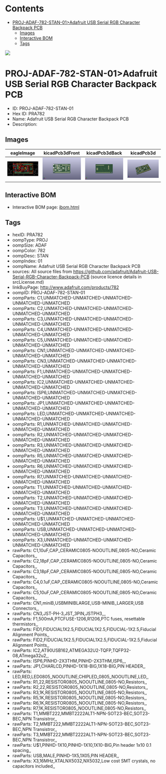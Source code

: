 



Contents
========

* [PROJ-ADAF-782-STAN-01>Adafruit USB Serial RGB Character Backpack PCB](#proj-adaf-782-stan-01adafruit-usb-serial-rgb-character-backpack-pcb)
	* [Images](#images)
	* [Interactive BOM](#interactive-bom)
	* [Tags](#tags)
  
![][im]
# PROJ-ADAF-782-STAN-01>Adafruit USB Serial RGB Character Backpack PCB

- ID: PROJ-ADAF-782-STAN-01
- Hex ID: PRA782
- Name: Adafruit USB Serial RGB Character Backpack PCB
- Description: 

## Images
  
  

|eagleImage|kicadPcb3dFront|kicadPcb3dBack|kicadPcb3d|
| :---: | :---: | :---: | :---: |
|[![eagleImage](eagleImage_140.png)](eagleImage_.png)|[![kicadPcb3dFront](kicadPcb3dFront_140.png)](kicadPcb3dFront_.png)|[![kicadPcb3dBack](kicadPcb3dBack_140.png)](kicadPcb3dBack_.png)|[![kicadPcb3d](kicadPcb3d_140.png)](kicadPcb3d_.png)|

## Interactive BOM

- Interactive BOM page: [ibom.html](kicad/bom/ibom.html)

## Tags

- hexID: PRA782
- oompType: PROJ
- oompSize: ADAF
- oompColor: 782
- oompDesc: STAN
- oompIndex: 01
- oompName: Adafruit USB Serial RGB Character Backpack PCB
- sources: All source files from https://github.com/adafruit/Adafruit-USB-Serial-RGB-Character-Backpack-PCB (source licence details in srcLicense.md)
- linkBuyPage: http://www.adafruit.com/products/782
- oompID: PROJ-ADAF-782-STAN-01
- oompParts: C1,UNMATCHED-UNMATCHED-UNMATCHED-UNMATCHED-UNMATCHED
- oompParts: C2,UNMATCHED-UNMATCHED-UNMATCHED-UNMATCHED-UNMATCHED
- oompParts: C3,UNMATCHED-UNMATCHED-UNMATCHED-UNMATCHED-UNMATCHED
- oompParts: C4,UNMATCHED-UNMATCHED-UNMATCHED-UNMATCHED-UNMATCHED
- oompParts: C5,UNMATCHED-UNMATCHED-UNMATCHED-UNMATCHED-UNMATCHED
- oompParts: CN1,UNMATCHED-UNMATCHED-UNMATCHED-UNMATCHED-UNMATCHED
- oompParts: CN3,UNMATCHED-UNMATCHED-UNMATCHED-UNMATCHED-UNMATCHED
- oompParts: F1,UNMATCHED-UNMATCHED-UNMATCHED-UNMATCHED-UNMATCHED
- oompParts: IC2,UNMATCHED-UNMATCHED-UNMATCHED-UNMATCHED-UNMATCHED
- oompParts: ISP6,UNMATCHED-UNMATCHED-UNMATCHED-UNMATCHED-UNMATCHED
- oompParts: JP1,UNMATCHED-UNMATCHED-UNMATCHED-UNMATCHED-UNMATCHED
- oompParts: LED,UNMATCHED-UNMATCHED-UNMATCHED-UNMATCHED-UNMATCHED
- oompParts: R1,UNMATCHED-UNMATCHED-UNMATCHED-UNMATCHED-UNMATCHED
- oompParts: R2,UNMATCHED-UNMATCHED-UNMATCHED-UNMATCHED-UNMATCHED
- oompParts: R3,UNMATCHED-UNMATCHED-UNMATCHED-UNMATCHED-UNMATCHED
- oompParts: R5,UNMATCHED-UNMATCHED-UNMATCHED-UNMATCHED-UNMATCHED
- oompParts: R6,UNMATCHED-UNMATCHED-UNMATCHED-UNMATCHED-UNMATCHED
- oompParts: R7,UNMATCHED-UNMATCHED-UNMATCHED-UNMATCHED-UNMATCHED
- oompParts: T1,UNMATCHED-UNMATCHED-UNMATCHED-UNMATCHED-UNMATCHED
- oompParts: T2,UNMATCHED-UNMATCHED-UNMATCHED-UNMATCHED-UNMATCHED
- oompParts: T3,UNMATCHED-UNMATCHED-UNMATCHED-UNMATCHED-UNMATCHED
- oompParts: U$1,UNMATCHED-UNMATCHED-UNMATCHED-UNMATCHED-UNMATCHED
- oompParts: USB,UNMATCHED-UNMATCHED-UNMATCHED-UNMATCHED-UNMATCHED
- oompParts: X3,UNMATCHED-UNMATCHED-UNMATCHED-UNMATCHED-UNMATCHED
- rawParts: C1,10uF,CAP_CERAMIC0805-NOOUTLINE,0805-NO,Ceramic Capacitors,,
- rawParts: C2,18pF,CAP_CERAMIC0805-NOOUTLINE,0805-NO,Ceramic Capacitors,,
- rawParts: C3,18pF,CAP_CERAMIC0805-NOOUTLINE,0805-NO,Ceramic Capacitors,,
- rawParts: C4,0.1uF,CAP_CERAMIC0805-NOOUTLINE,0805-NO,Ceramic Capacitors,,
- rawParts: C5,10uF,CAP_CERAMIC0805-NOOUTLINE,0805-NO,Ceramic Capacitors,,
- rawParts: CN1,miniB,USBMINIBLARGE,USB-MINIB_LARGER,USB Connectors,,
- rawParts: CN3,JST-PH-3,JST_3PIN,JSTPH3,,,
- rawParts: F1,500mA,PTCFUSE-1206,R1206,PTC fuses, resettable thermistors,,
- rawParts: FID1,FIDUCIAL1X2.5,FIDUCIAL1X2.5,FIDUCIAL-1X2.5,Fiducial Alignment Points,,
- rawParts: FID2,FIDUCIAL1X2.5,FIDUCIAL1X2.5,FIDUCIAL-1X2.5,Fiducial Alignment Points,,
- rawParts: IC2,AT90USB162,ATMEGA32U2-TQFP,TQFP32-08,ATmega32u2,,
- rawParts: ISP6,PINHD-2X3THM,PINHD-2X3THM,ISP6,,,
- rawParts: JP1,CHARLCD,PINHD-1X18-BIG,1X18-BIG,PIN HEADER,,
- rawParts: LED,RED,LED0805_NOOUTLINE,CHIPLED_0805_NOOUTLINE,LED,,
- rawParts: R1,22,RESISTOR0805_NOOUTLINE,0805-NO,Resistors,,
- rawParts: R2,22,RESISTOR0805_NOOUTLINE,0805-NO,Resistors,,
- rawParts: R3,1K,RESISTOR0805_NOOUTLINE,0805-NO,Resistors,,
- rawParts: R5,1K,RESISTOR0805_NOOUTLINE,0805-NO,Resistors,,
- rawParts: R6,1K,RESISTOR0805_NOOUTLINE,0805-NO,Resistors,,
- rawParts: R7,1K,RESISTOR0805_NOOUTLINE,0805-NO,Resistors,,
- rawParts: T1,MMBT222,MMBT2222ALT1-NPN-SOT23-BEC,SOT23-BEC,NPN Transistror,,
- rawParts: T2,MMBT222,MMBT2222ALT1-NPN-SOT23-BEC,SOT23-BEC,NPN Transistror,,
- rawParts: T3,MMBT222,MMBT2222ALT1-NPN-SOT23-BEC,SOT23-BEC,NPN Transistror,,
- rawParts: U$1,PINHD-1X10,PINHD-1X10,1X10-BIG,Pin header 1x10 0.1 spacing,,
- rawParts: USB,MALE,PINHD-1X5,1X05,PIN HEADER,,
- rawParts: X3,16MHz,XTALNX5032,NX5032,Low cost SMT crystals, no capacitors included,,



[im]: kicadPcb3d_450.png
